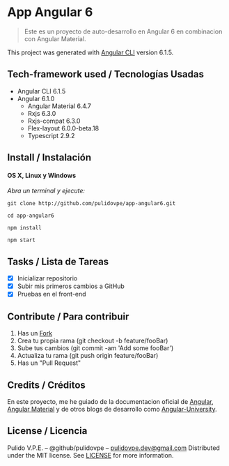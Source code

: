# App Angular 6
> Este es un proyecto de auto-desarrollo en Angular 6 en combinacion con Angular Material.

This project was generated with [Angular CLI](https://github.com/angular/angular-cli) version 6.1.5.

## Tech-framework used / Tecnologías Usadas
- Angular CLI 6.1.5
- Angular 6.1.0
  - Angular Material 6.4.7
  - Rxjs 6.3.0 
  - Rxjs-compat 6.3.0
  - Flex-layout 6.0.0-beta.18
  - Typescript 2.9.2


## Install / Instalación
#### OS X, Linux y Windows
*Abra un terminal y ejecute:*
```Shell
git clone http://github.com/pulidovpe/app-angular6.git

cd app-angular6

npm install

npm start
```
## Tasks / Lista de Tareas
- [x] Inicializar repositorio
- [x] Subir mis primeros cambios a GitHub
- [x] Pruebas en el front-end

<!-- > Se puede ver la app (actualmente en desarrollo) desplegada en [heroku](https://app-angular6.herokuapp.com/) -->

## Contribute / Para contribuir
1. Has un [Fork](https://github.com/pulidovpe/mean-angular6/fork)
2. Crea tu propia rama (git checkout -b feature/fooBar)
3. Sube tus cambios (git commit -am 'Add some fooBar')
4. Actualiza tu rama (git push origin feature/fooBar)
5. Has un "Pull Request"

## Credits / Créditos
En este proyecto, me he guiado de la documentacion oficial de [Angular](https://angular.io/docs), [Angular Material](https://material.angular.io/components/) y de otros blogs de desarrollo como [Angular-University](https://blog.angular-university.io/).

## License / Licencia
Pulido V.P.E. – @github/pulidovpe – pulidovpe.dev@gmail.com
Distributed under the MIT license. See [LICENSE](LICENSE) for more information.
